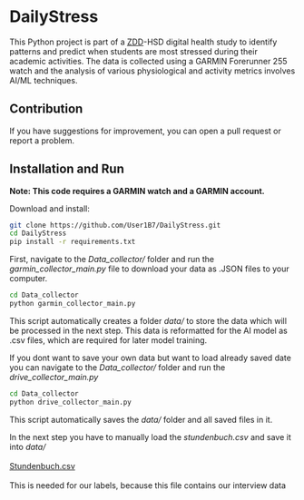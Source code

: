 # DailyStress

This Python project is part of a [ZDD](https://github.com/ZDDduesseldorf)-HSD digital health study  to identify patterns and predict when students are most stressed during their academic activities. The data is collected using a GARMIN Forerunner 255 watch and the analysis of various physiological and activity metrics involves AI/ML techniques.

## Contribution
If you have suggestions for improvement, you can open a pull request or report a problem.

## Installation and Run

**Note: This code requires a GARMIN watch and a GARMIN account.**

Download and install:
```bash
git clone https://github.com/User1B7/DailyStress.git
cd DailyStress
pip install -r requirements.txt
```
First, navigate to the *Data_collector/* folder and run the *garmin_collector_main.py* file to download your data as .JSON files to your computer.  
```bash
cd Data_collector
python garmin_collector_main.py 
```
This script automatically creates a folder *data/* to store the data which will be processed in the next step. This data is reformatted for the AI model as .csv files, which are required for later model training.

If you dont want to save your own data but want to load already saved date you can navigate to the *Data_collector/* folder and run the *drive_collector_main.py*
```bash
cd Data_collector
python drive_collector_main.py 
```
This script automatically saves the *data/* folder and all saved files in it.

In the next step you have to manually load the *stundenbuch.csv* and save it into *data/*
<br><br>
[Stundenbuch.csv](https://docs.google.com/spreadsheets/d/1-5QijnBttDqLJFZssCqQ4vqi7CBir6LY4ctp8qOqwQw/edit#gid=1351272459)
<br><br>
This is needed for our labels, because this file contains our interview data

